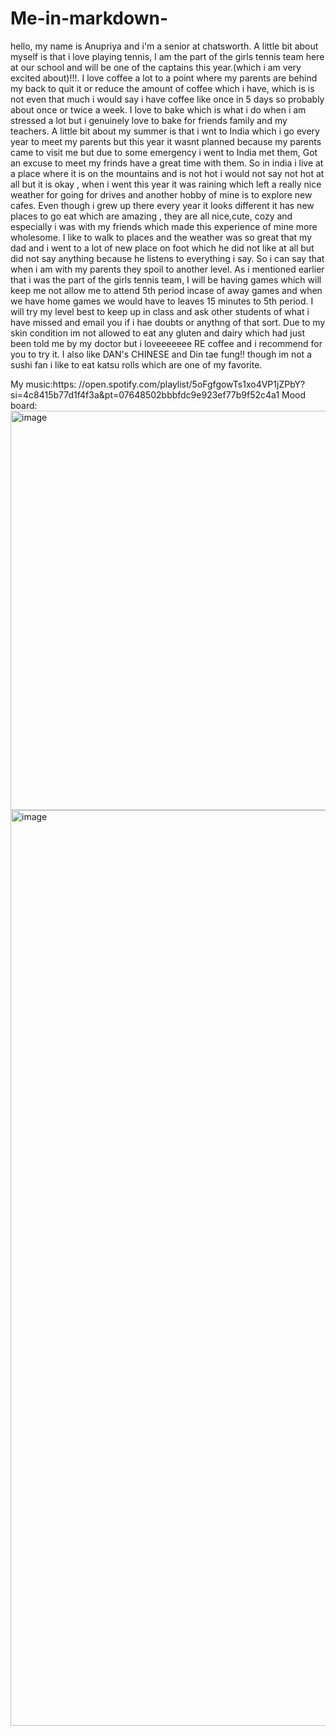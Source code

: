 # Me-in-markdown-
hello, my name is Anupriya and i'm a senior at chatsworth. A little bit about myself is that i love playing tennis, I am the part of the girls tennis team here at our school and will be one of the captains this year.(which i am very excited about)!!!. I love coffee a lot to a point where my parents are behind my back to quit it or reduce the amount of coffee which i have, which is is not even that much i would say i have coffee like once in 5 days so probably about once or twice a week. I love to bake which is what i do when i am stressed a lot but i genuinely love to bake for friends family and my teachers. A little bit about my summer is that i wnt to India which i go every year to meet my parents but this year it wasnt planned because my parents came to visit me but due to some emergency i went to India met them, Got an excuse to meet my frinds have a great time with them. So in india i live at a place where it is on the mountains and is not hot i would not say not hot at all but it is okay , when i went this year it was raining which left a really nice weather for going for drives and another hobby of mine is to explore new cafes. Even though i grew up there every year it looks different it has new places to go eat which are amazing , they are all nice,cute, cozy and especially i was with my friends which made this experience of mine more wholesome. I like to walk to places and the weather was so great that my dad and i went to a lot of new place on foot which he did not like at all but did not say anything because he listens to everything i say. So i can say that when i am with my parents they spoil to another level. 
As i mentioned earlier that i was the part of the girls tennis team, I will be having games which will keep me not allow me to attend 5th period incase of away games and when we have home games we would have to leaves 15 minutes to 5th period. I will try my level best to keep up in class and ask other students of what i have missed and email you if i hae doubts or anythng of that sort. 
Due to my skin condition im not allowed to eat any gluten and dairy which had just been told me by my doctor but i loveeeeeee RE coffee and i recommend for you to try it. I also like DAN's CHINESE and Din tae fung!! though im not a sushi fan i like to eat katsu rolls which are one of my favorite. 

My music:https: //open.spotify.com/playlist/5oFgfgowTs1xo4VP1jZPbY?si=4c8415b77d1f4f3a&pt=07648502bbbfdc9e923ef77b9f52c4a1
Mood board: <img width="640" height="639" alt="image" src="https://github.com/user-attachments/assets/bd212659-8a95-40ff-ba1d-ff28c5654208" />
<img width="980" height="1465" alt="image" src="https://github.com/user-attachments/assets/e5a729c7-7a1b-4833-a5e0-cd15b01b4d60" />

